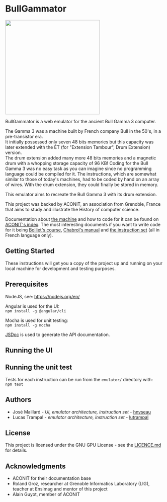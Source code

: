 # BullGammator
<img src="https://raw.githubusercontent.com/lutrampal/bullgammator/master/bullgammator.jpg" height="300" />

BullGammator is a web emulator for the ancient Bull Gamma 3 computer. 

The Gamma 3 was a machine built by French company Bull in the 50's, in a pre-transistor era.  
It initially possessed only seven 48 bits memories but this capacity was later extended with the ET (for "Extension Tambour", Drum Extension) version.  
The drum extension added many more 48 bits memories and a magnetic drum with a whopping storage capacity of 96 KB!
Coding for the Bull Gamma 3 was no easy task as you can imagine since no programming language could be compiled for it. The instructions, which are somewhat similar to those of today's machines, had to be coded by hand on an array of wires. With the drum extension, they could finally be stored in memory.   

This emulator aims to recreate the Bull Gamma 3 with its drum extension. 

This project was backed by ACONIT, an association from Grenoble, France that aims to study and illustrate the History of computer science.  

Documentation about [the machine](http://www.aconit.org/spip/spip.php?article246) and how to code for it can be found on [ACONIT's index](http://aconit.org/histoire/Gamma-3/Articles/). The most interesting documents if you want to write code for it being [Bolliet's course](http://aconit.org/histoire/Gamma-3/Articles/Gamma-Bolliet.pdf), [Chabrol's manual](http://aconit.org/histoire/Gamma-3/Articles/Cours_Gamma_3_Chabrol.pdf) and [the instruction set](http://aconit.org/histoire/Gamma-3/Articles/tableau-de-code.jpg) (all in French language only).

## Getting Started
These instructions will get you a copy of the project up and running on your local machine for development and testing purposes.

## Prerequisites
NodeJS, see: https://nodejs.org/en/  

Angular is used for the UI:  
`npm install -g @angular/cli`  

Mocha is used for unit testing:  
`npm install -g mocha`  

[JSDoc](https://github.com/jsdoc3/jsdoc) is used to generate the API documentation.

## Running the UI

## Running the unit test
Tests for each instruction can be run from the `emulator/` directory with:  
`npm test`

## Authors 
* José Maillard - *UI, emulator architecture, instruction set* - [hnvseau](https://github.com/hnvseau)
* Lucas Trampal - *emulator architecture, instruction set* - [lutrampal](https://github.com/lutrampal) 

## License
This project is licensed under the GNU GPU License - see the [LICENCE.md](https://raw.githubusercontent.com/lutrampal/bullgammator/master/LICENSE) for details.

## Acknowledgments
* ACONIT for their documentation base
* Roland Groz, researcher at Grenoble Informatics Laboratory (LIG), teacher at Ensimag and mentor of this project
* Alain Guyot, member of ACONIT
